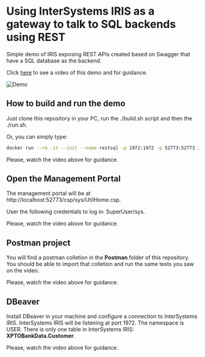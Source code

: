 # Using InterSystems IRIS as a gateway to talk to SQL backends using REST
Simple demo of IRIS exposing REST APIs created based on Swagger that have a SQL database as the backend.

Click [here](https://www.youtube.com/watch?v=afgnmpRcRFc) to see a video of this demo and for guidance.

![Demo](https://github.com/intersystems-community/irisdemo-demo-restsql/blob/master/README.png?raw=true)

## How to build and run the demo

Just clone this repository in your PC, run the ./build.sh script and then the ./run.sh.

Or, you can simply type:

```bash
docker run --rm -it --init --name restsql -p 1972:1972 -p 52773:52773 intersystemsdc/irisdemo-demo-restsql:1.0.4
```

Please, watch the video above for guidance.

## Open the Management Portal

The management portal will be at http://localhost:52773/csp/sys/UtilHome.csp.

User the following credentials to log in: SuperUser/sys.

Please, watch the video above for guidance.

## Postman project

You will find a postman colletion in the **Postman** folder of this repository. You should be able to import that colletion and run the same tests you saw on the video.

Please, watch the video above for guidance.

## DBeaver

Install DBeaver in your machine and configure a connection to InterSystems IRIS. InterSystems IRIS will be listening at port 1972. The namespace is USER. There is only one table in InterSystems IRIS: **XPTOBankData.Customer**.

Please, watch the video above for guidance.
